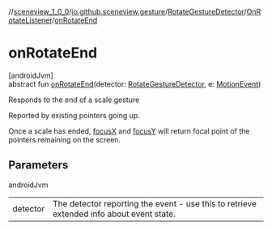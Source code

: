//[sceneview_1_0_0](../../../../index.md)/[io.github.sceneview.gesture](../../index.md)/[RotateGestureDetector](../index.md)/[OnRotateListener](index.md)/[onRotateEnd](on-rotate-end.md)

# onRotateEnd

[androidJvm]\
abstract fun [onRotateEnd](on-rotate-end.md)(detector: [RotateGestureDetector](../index.md), e: [MotionEvent](https://developer.android.com/reference/kotlin/android/view/MotionEvent.html))

Responds to the end of a scale gesture

Reported by existing pointers going up.

Once a scale has ended, [focusX](../focus-x.md) and [focusY](../focus-y.md) will return focal point of the pointers remaining on the screen.

## Parameters

androidJvm

| | |
|---|---|
| detector | The detector reporting the event - use this to retrieve extended info about event state. |
